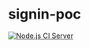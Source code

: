 # signin-poc

[![Node.js CI Server](https://github.com/weslley75/signin-poc/actions/workflows/node.js.yml/badge.svg)](https://github.com/weslley75/signin-poc/actions/workflows/node.js.yml)
